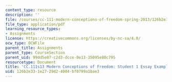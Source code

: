```yaml
---
content_type: resource
description: ''
file: /courses/cc-111-modern-conceptions-of-freedom-spring-2013/126b2e331e2729d24004bf0799a1bae3_MITCC_111F12_HobbesLocke.pdf
file_type: application/pdf
learning_resource_types:
- Assignments
license: https://creativecommons.org/licenses/by-nc-sa/4.0/
ocw_type: OCWFile
parent_title: Assignments
parent_type: CourseSection
parent_uid: 99dd5e07-c2d3-dcce-0e13-35095e80c795
resourcetype: Document
title: 'CC.111s13 Modern Conceptions of Freedom: Student 1 Essay Example'
uid: 126b2e33-1e27-29d2-4004-bf0799a1bae3
---
```

